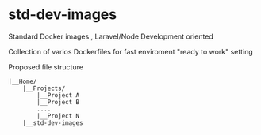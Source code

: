 # std-dev-images
Standard Docker images , Laravel/Node Development oriented

Collection of varios Dockerfiles for fast enviroment "ready to work" setting

Proposed file structure

    |__Home/
        |__Projects/
            |__Project A
            |__Project B
            ....
            |__Project N
        |__std-dev-images  
